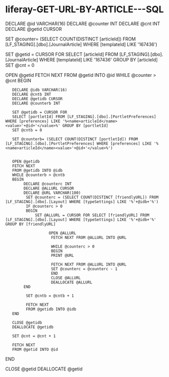 # liferay-GET-URL-BY-ARTICLE---SQL

DECLARE @id VARCHAR(16)
DECLARE @counter INT
DECLARE @cnt INT
DECLARE @getid CURSOR

SET @counter= (SELECT COUNT(DISTINCT [articleId]) FROM [LF_STAGING].[dbo].[JournalArticle] WHERE [templateId] LIKE '167436')

SET @getid = CURSOR FOR
SELECT [articleId] FROM [LF_STAGING].[dbo].[JournalArticle] WHERE [templateId] LIKE '167436' GROUP BY [articleId]
SET @cnt = 0



OPEN @getid
FETCH NEXT
FROM @getid INTO @id
WHILE @counter > @cnt
BEGIN

       DECLARE @idb VARCHAR(16)
       DECLARE @cntb INT
       DECLARE @getidb CURSOR
       DECLARE @counterb INT

       SET @getidb = CURSOR FOR
       SELECT [portletId] FROM [LF_STAGING].[dbo].[PortletPreferences] WHERE [preferences] LIKE '%<name>articleId</name><value>'+@id+'</value>%' GROUP BY [portletId]
       SET @cntb = 0

       SET @counterb= (SELECT COUNT(DISTINCT [portletId]) FROM [LF_STAGING].[dbo].[PortletPreferences] WHERE [preferences] LIKE '%<name>articleId</name><value>'+@id+'</value>%')


       OPEN @getidb
       FETCH NEXT
       FROM @getidb INTO @idb
       WHILE @counterb > @cntb
       BEGIN
			DECLARE @counterc INT
			DECLARE @ALLURL CURSOR
			DECLARE @URL VARCHAR(100)
             SET @counterc = (SELECT COUNT(DISTINCT [friendlyURL]) FROM [LF_STAGING].[dbo].[Layout] WHERE [typeSettings] LIKE '%'+@idb+'%')
             IF @counterc > 0 
			 BEGIN
			     SET @ALLURL = CURSOR FOR SELECT [friendlyURL] FROM [LF_STAGING].[dbo].[Layout] WHERE [typeSettings] LIKE '%'+@idb+'%' GROUP BY [friendlyURL]

					   OPEN @ALLURL
					    FETCH NEXT FROM @ALLURL INTO @URL

						WHILE @counterc > 0
						BEGIN
						PRINT @URL

						FETCH NEXT FROM @ALLURL INTO @URL
						SET @counterc = @counterc - 1
						END
						CLOSE @ALLURL
						DEALLOCATE @ALLURL
			END
             
             SET @cntb = @cntb + 1

             FETCH NEXT
             FROM @getidb INTO @idb
       END

       CLOSE @getidb
       DEALLOCATE @getidb

       SET @cnt = @cnt + 1

       FETCH NEXT
       FROM @getid INTO @id
END

CLOSE @getid
DEALLOCATE @getid
